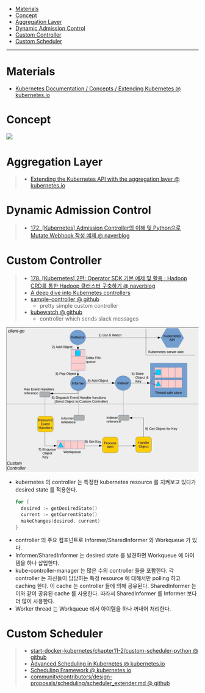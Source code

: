 - [Materials](#materials)
- [Concept](#concept)
- [Aggregation Layer](#aggregation-layer)
- [Dynamic Admission Control](#dynamic-admission-control)
- [Custom Controller](#custom-controller)
- [Custom Scheduler](#custom-scheduler)

-----

# Materials

* [Kubernetes Documentation / Concepts / Extending Kubernetes @ kubernetes.io](https://kubernetes.io/docs/concepts/extend-kubernetes/)

# Concept

![](https://docs.google.com/drawings/d/e/2PACX-1vQBRWyXLVUlQPlp7BvxvV9S1mxyXSM6rAc_cbLANvKlu6kCCf-kGTporTMIeG5GZtUdxXz1xowN7RmL/pub?w=960&h=720)

# Aggregation Layer

> * [Extending the Kubernetes API with the aggregation layer @ kubernetes.io](https://kubernetes.io/docs/concepts/extend-kubernetes/api-extension/apiserver-aggregation/)

# Dynamic Admission Control

> * [172. [Kubernetes] Admission Controller의 이해 및 Python으로 Mutate Webhook 작성 예제 @ naverblog](https://blog.naver.com/alice_k106/221546328906)

# Custom Controller

> * [178. [Kubernetes] 2편: Operator SDK 기본 예제 및 활용 : Hadoop CRD를 통한 Hadoop 클러스터 구축하기 @ naverblog](https://blog.naver.com/alice_k106/221586279079)
> * [A deep dive into Kubernetes controllers](https://engineering.bitnami.com/articles/a-deep-dive-into-kubernetes-controllers.html)
> * [sample-controller @ github](https://github.com/kubernetes/sample-controller)
>   * pretty simple custom controller
> * [kubewatch @ github](https://github.com/bitnami-labs/kubewatch)
>   * controller which sends slack messages

![](img/client-go-controller-interaction.jpeg)

* kubernetes 의 controller 는 특정한 kubernetes resource 를 지켜보고 있다가 desired state 를 적용한다.
  ```go
  for {
    desired := getDesiredState()
    current := getCurrentState()
    makeChanges(desired, current)
  }
  ```
* controller 의 주요 컴포넌트로 Informer/SharedInformer 와 Workqueue 가 있다.
* Informer/SharedInformer 는 desired state 를 발견하면 Workqueue 에 아이템을 하나 삽입한다.
* kube-controller-manager 는 많은 수의 controller 들을 포함한다. 각 controller 는 자신들이 담당하는 특정 resource 에 대해서만 polling 하고 caching 한다. 이 cache 는 controller 들에 의해 공유된다. SharedInformer 는 이와 같이 공유된 cache 를 사용한다. 따라서 SharedInformer 를 Informer 보다 더 많이 사용한다. 
* Worker thread 는 Workqueue 에서 아이템을 하나 꺼내어 처리한다.

# Custom Scheduler

> * [start-docker-kubernetes/chapter11-2/custom-scheduler-python @ github](https://github.com/alicek106/start-docker-kubernetes/blob/master/chapter11-2/custom-scheduler-python/__main__.py)
> * [Advanced Scheduling in Kubernetes @ kubernetes.io](https://kubernetes.io/blog/2017/03/advanced-scheduling-in-kubernetes/)
> * [Scheduling Framework @ kubernetes.io](https://kubernetes.io/docs/concepts/scheduling-eviction/scheduling-framework/)
> * [community/contributors/design-proposals/scheduling/scheduler_extender.md @ github](https://github.com/kubernetes/community/blob/master/contributors/design-proposals/scheduling/scheduler_extender.md)
